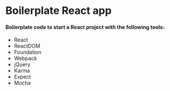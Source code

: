 # Boilerplate React app

#### Boilerplate code to start a React project with the following tools:

- React
- ReactDOM
- Foundation
- Webpack
- jQuery
- Karma
- Expect
- Mocha
